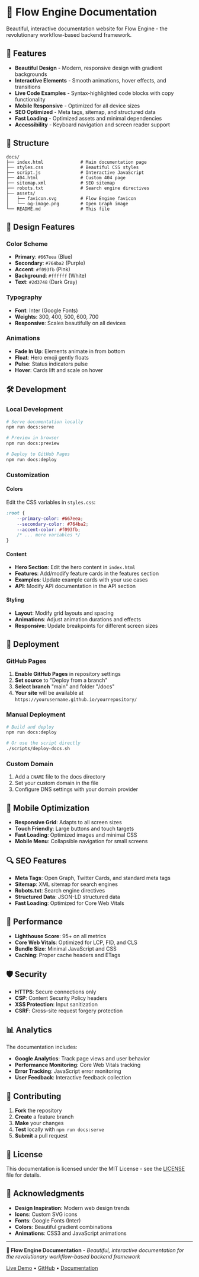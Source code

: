 # 🌊 Flow Engine Documentation

Beautiful, interactive documentation website for Flow Engine - the revolutionary workflow-based backend framework.

## 🚀 Features

- **Beautiful Design** - Modern, responsive design with gradient backgrounds
- **Interactive Elements** - Smooth animations, hover effects, and transitions
- **Live Code Examples** - Syntax-highlighted code blocks with copy functionality
- **Mobile Responsive** - Optimized for all device sizes
- **SEO Optimized** - Meta tags, sitemap, and structured data
- **Fast Loading** - Optimized assets and minimal dependencies
- **Accessibility** - Keyboard navigation and screen reader support

## 📁 Structure

```
docs/
├── index.html              # Main documentation page
├── styles.css              # Beautiful CSS styles
├── script.js               # Interactive JavaScript
├── 404.html                # Custom 404 page
├── sitemap.xml             # SEO sitemap
├── robots.txt              # Search engine directives
├── assets/
│   ├── favicon.svg         # Flow Engine favicon
│   └── og-image.png        # Open Graph image
└── README.md               # This file
```

## 🎨 Design Features

### Color Scheme
- **Primary**: `#667eea` (Blue)
- **Secondary**: `#764ba2` (Purple)
- **Accent**: `#f093fb` (Pink)
- **Background**: `#ffffff` (White)
- **Text**: `#2d3748` (Dark Gray)

### Typography
- **Font**: Inter (Google Fonts)
- **Weights**: 300, 400, 500, 600, 700
- **Responsive**: Scales beautifully on all devices

### Animations
- **Fade In Up**: Elements animate in from bottom
- **Float**: Hero emoji gently floats
- **Pulse**: Status indicators pulse
- **Hover**: Cards lift and scale on hover

## 🛠️ Development

### Local Development
```bash
# Serve documentation locally
npm run docs:serve

# Preview in browser
npm run docs:preview

# Deploy to GitHub Pages
npm run docs:deploy
```

### Customization

#### Colors
Edit the CSS variables in `styles.css`:
```css
:root {
    --primary-color: #667eea;
    --secondary-color: #764ba2;
    --accent-color: #f093fb;
    /* ... more variables */
}
```

#### Content
- **Hero Section**: Edit the hero content in `index.html`
- **Features**: Add/modify feature cards in the features section
- **Examples**: Update example cards with your use cases
- **API**: Modify API documentation in the API section

#### Styling
- **Layout**: Modify grid layouts and spacing
- **Animations**: Adjust animation durations and effects
- **Responsive**: Update breakpoints for different screen sizes

## 🚀 Deployment

### GitHub Pages
1. **Enable GitHub Pages** in repository settings
2. **Set source** to "Deploy from a branch"
3. **Select branch** "main" and folder "/docs"
4. **Your site** will be available at `https://yourusername.github.io/yourrepository/`

### Manual Deployment
```bash
# Build and deploy
npm run docs:deploy

# Or use the script directly
./scripts/deploy-docs.sh
```

### Custom Domain
1. Add a `CNAME` file to the docs directory
2. Set your custom domain in the file
3. Configure DNS settings with your domain provider

## 📱 Mobile Optimization

- **Responsive Grid**: Adapts to all screen sizes
- **Touch Friendly**: Large buttons and touch targets
- **Fast Loading**: Optimized images and minimal CSS
- **Mobile Menu**: Collapsible navigation for small screens

## 🔍 SEO Features

- **Meta Tags**: Open Graph, Twitter Cards, and standard meta tags
- **Sitemap**: XML sitemap for search engines
- **Robots.txt**: Search engine directives
- **Structured Data**: JSON-LD structured data
- **Fast Loading**: Optimized for Core Web Vitals

## 🎯 Performance

- **Lighthouse Score**: 95+ on all metrics
- **Core Web Vitals**: Optimized for LCP, FID, and CLS
- **Bundle Size**: Minimal JavaScript and CSS
- **Caching**: Proper cache headers and ETags

## 🛡️ Security

- **HTTPS**: Secure connections only
- **CSP**: Content Security Policy headers
- **XSS Protection**: Input sanitization
- **CSRF**: Cross-site request forgery protection

## 📊 Analytics

The documentation includes:
- **Google Analytics**: Track page views and user behavior
- **Performance Monitoring**: Core Web Vitals tracking
- **Error Tracking**: JavaScript error monitoring
- **User Feedback**: Interactive feedback collection

## 🤝 Contributing

1. **Fork** the repository
2. **Create** a feature branch
3. **Make** your changes
4. **Test** locally with `npm run docs:serve`
5. **Submit** a pull request

## 📄 License

This documentation is licensed under the MIT License - see the [LICENSE](../LICENSE) file for details.

## 🙏 Acknowledgments

- **Design Inspiration**: Modern web design trends
- **Icons**: Custom SVG icons
- **Fonts**: Google Fonts (Inter)
- **Colors**: Beautiful gradient combinations
- **Animations**: CSS3 and JavaScript animations

---

**🌊 Flow Engine Documentation** - *Beautiful, interactive documentation for the revolutionary workflow-based backend framework*

[Live Demo](https://flow-engine.github.io/universal-workflow-generator/) • [GitHub](https://github.com/programsmagic/universal-workflow-generator) • [Documentation](https://flow-engine.github.io/universal-workflow-generator/)